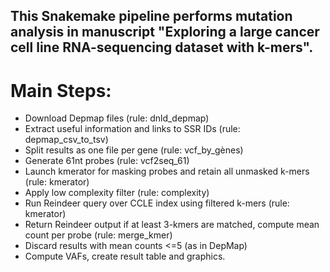 ## This Snakemake pipeline performs mutation analysis in manuscript "Exploring a large cancer cell line RNA-sequencing dataset with k-mers".
# Main Steps:
- Download Depmap files (rule: dnld_depmap)
- Extract useful information and links to SSR IDs (rule: depmap_csv_to_tsv)
- Split results as one file per gene (rule: vcf_by_gènes)
- Generate 61nt probes (rule: vcf2seq_61)
- Launch kmerator for masking probes and retain all unmasked k-mers (rule: kmerator)
- Apply low complexity filter (rule: complexity)
- Run Reindeer query over CCLE index using filtered k-mers (rule: kmerator)
- Return Reindeer output if at least 3-kmers are matched, compute mean count per probe (rule: merge_kmer)
- Discard results with mean counts <=5 (as in DepMap)
- Compute VAFs, create result table and graphics. 
